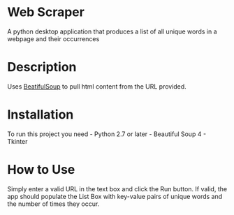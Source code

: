 # Web Scraper
A python desktop application that produces a list of all unique words in a webpage and their occurrences

# Description 
Uses [BeatifulSoup](https://github.com/waylan/beautifulsoup) to pull html content from the URL provided.

# Installation
To run this project you need
    - Python 2.7 or later
    - Beautiful Soup 4
    - Tkinter

# How to Use
Simply enter a valid URL in the text box and click the Run button. If valid, the app should populate the List Box with key-value pairs of unique words and the number of times they occur.
